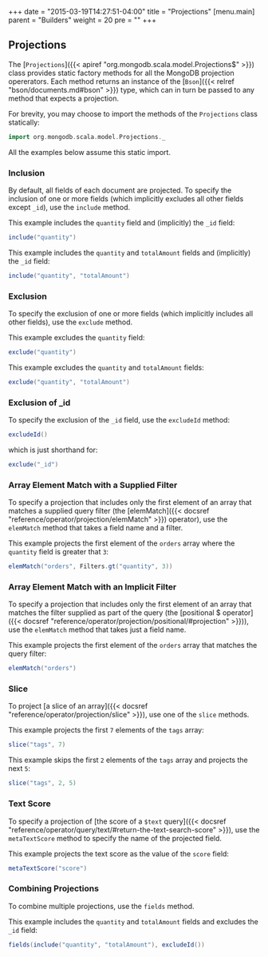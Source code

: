 +++
date = "2015-03-19T14:27:51-04:00"
title = "Projections"
[menu.main]
  parent = "Builders"
  weight = 20
  pre = "<i class='fa'></i>"
+++

## Projections

The [`Projections`]({{< apiref "org.mongodb.scala.model.Projections$" >}}) class provides static factory methods for all the MongoDB 
projection opererators.  Each method returns an instance of the [`Bson`]({{< relref "bson/documents.md#bson" >}}) type, which can in turn
be passed to any method that expects a projection.

For brevity, you may choose to import the methods of the `Projections` class statically:

```scala
import org.mongodb.scala.model.Projections._
```
  
All the examples below assume this static import.

### Inclusion

By default, all fields of each document are projected.  To specify the inclusion of one or more fields (which implicitly excludes all 
other fields except `_id`), use the `include` method.  

This example includes the `quantity` field and (implicitly) the `_id` field:

```scala
include("quantity")
```

This example includes the `quantity` and `totalAmount` fields and (implicitly) the `_id` field:

```scala
include("quantity", "totalAmount")
```

### Exclusion

To specify the exclusion of one or more fields (which implicitly includes all other fields), use the `exclude` method.

This example excludes the `quantity` field:

```scala
exclude("quantity")
```

This example excludes the `quantity` and `totalAmount` fields:

```scala
exclude("quantity", "totalAmount")
```

### Exclusion of _id

To specify the exclusion of the `_id` field, use the `excludeId` method:
 
```scala
excludeId()
```

which is just shorthand for:

```scala
exclude("_id")
```

### Array Element Match with a Supplied Filter

To specify a projection that includes only the first element of an array that matches a supplied query filter (the 
[elemMatch]({{< docsref "reference/operator/projection/elemMatch" >}}) operator), use the `elemMatch` method that takes a 
field name and a filter. 

This example projects the first element of the `orders` array where the `quantity` field is greater that `3`:
  
```scala
elemMatch("orders", Filters.gt("quantity", 3))
```

### Array Element Match with an Implicit Filter

To specify a projection that includes only the first element of an array that matches the filter supplied as part of the query (the 
[positional $ operator]({{< docsref "reference/operator/projection/positional/#projection" >}})), use the `elemMatch` method that takes 
just a field name.

This example projects the first element of the `orders` array that matches the query filter:

```scala
elemMatch("orders")
```
     
### Slice

To project [a slice of an array]({{< docsref "reference/operator/projection/slice" >}}), use one of the `slice` methods. 

This example projects the first `7` elements of the `tags` array:

```scala
slice("tags", 7)
```

This example skips the first `2` elements of the `tags` array and projects the next `5`:

```scala
slice("tags", 2, 5)
```

### Text Score

To specify a projection of [the score of a `$text` query]({{< docsref "reference/operator/query/text/#return-the-text-search-score" >}}),
use the `metaTextScore` method to specify the name of the projected field.

This example projects the text score as the value of the `score` field:

```scala
metaTextScore("score")
```


### Combining Projections

To combine multiple projections, use the `fields` method.

This example includes the `quantity` and `totalAmount` fields and excludes the `_id` field:

```scala
fields(include("quantity", "totalAmount"), excludeId()) 
```


